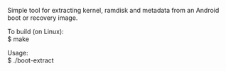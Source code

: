 Simple tool for extracting kernel, ramdisk and metadata from an
Android boot or recovery image.

To build (on Linux):  
       $ make

Usage:  
        $ ./boot-extract <boot or recovery image file>

